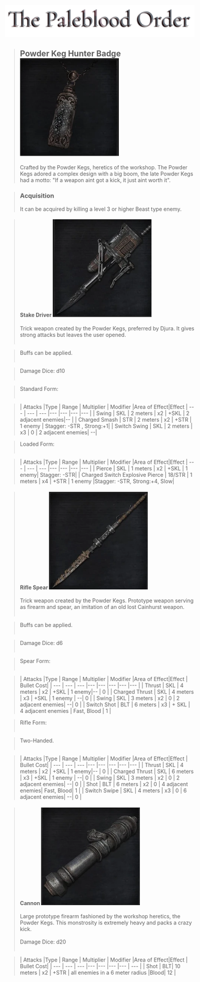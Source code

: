 <link rel="stylesheet" href="../assets/css/weaponspage.css">
<a id= "logo" href="https://fellipepombo.github.io/BloodandBeastsTTRPG/">
  <img src="../assets/images/logo.png">
</a>


>## Powder Keg Hunter Badge ![Powder Keg Hunter Badge](../assets/images/weapons/badges/powderkeghunter.png)
>Crafted by the Powder Kegs, heretics of the workshop. The Powder Kegs adored a complex design with a big boom, the late Powder Kegs had a motto: "If a weapon aint got a kick, it just aint worth it".

>### Acquisition
>It can be acquired by killing a level 3 or higher Beast type enemy.

>#### Stake Driver ![Stake Driver](../assets/images/weapons/powderkeghunter/stakedriver.png)
>Trick weapon created by the Powder Kegs, preferred by Djura. It gives strong attacks but leaves the user opened.<br><br>

>Buffs can be applied. <br><br>

>Damage Dice: d10  <br><br>

>Standard Form: <br><br>

>| Attacks |Type  | Range | Multiplier | Modifier |Area of Effect|Effect
| --- | --- | --- |--- |--- |--- |--- |
| Swing | SKL | 2 meters | x2 | +SKL | 2 adjacent enemies|-- |
| Charged Smash | STR | 2 meters | x2 | +STR | 1 enemy | Stagger: -STR , Strong:+1|
| Switch Swing | SKL | 2 meters | x3 | 0 | 2 adjacent enemies| --|

>Loaded Form: <br><br>

>| Attacks |Type  | Range | Multiplier | Modifier |Area of Effect|Effect
| --- | --- | --- |--- |--- |--- |--- |
| Pierce | SKL | 1 meters | x2 | +SKL | 1 enemy| Stagger: -STR|
| Charged Switch Explosive Pierce | 18/STR | 1 meters | x4 | +STR | 1 enemy |Stagger: -STR, Strong:+4, Slow|

>#### Rifle Spear ![Rifle Spear](../assets/images/weapons/powderkeghunter/riflespear.png)
>Trick weapon created by the Powder Kegs. Prototype weapon serving as firearm and spear, an imitation of an old lost Cainhurst weapon.<br><br>

>Buffs can be applied. <br><br>

>Damage Dice: d6  <br><br>

>Spear Form: <br><br>

>| Attacks |Type  | Range | Multiplier | Modifier |Area of Effect|Effect | Bullet Cost|
| --- | --- | --- |--- |--- |--- |--- |--- |
| Thrust | SKL | 4 meters | x2 | +SKL | 1 enemy|-- | 0 |
| Charged Thrust | SKL | 4 meters | x3 | +SKL | 1 enemy | --| 0 |
| Swing | SKL | 3 meters | x2 | 0 | 2 adjacent enemies| --| 0 |
| Switch Shot | BLT | 6 meters | x3 | + SKL | 4 adjacent enemies | Fast, Blood | 1 | 

>Rifle Form: <br><br>

>Two-Handed. <br><br>

>| Attacks |Type  | Range | Multiplier | Modifier |Area of Effect|Effect | Bullet Cost|
| --- | --- | --- |--- |--- |--- |--- |--- |
| Thrust | SKL | 4 meters | x2 | +SKL | 1 enemy|-- | 0 |
| Charged Thrust | SKL | 6 meters | x3 | +SKL | 1 enemy | --| 0 |
| Swing | SKL | 3 meters | x2 | 0 | 2 adjacent enemies| --| 0 |
| Shot | BLT | 6 meters | x2 | 0 | 4 adjacent enemies| Fast, Blood| 1 |
| Switch Swipe | SKL | 4 meters | x3 | 0 | 6 adjacent enemies| --| 0 |


>#### Cannon ![Cannon](../assets/images/weapons/powderkeghunter/cannon.png)
>Large prototype firearm fashioned by the workshop heretics, the Powder Kegs. This monstrosity is extremely heavy and packs a crazy kick. <br><br>
>Damage Dice: d20  <br><br>


>| Attacks |Type  | Range | Multiplier | Modifier |Area of Effect|Effect | Bullet Cost|
| --- | --- | --- |--- |--- |--- |--- | --- |
| Shot | BLT| 10 meters | x2 | +STR | all enemies in a 6 meter radius |Blood| 12 |